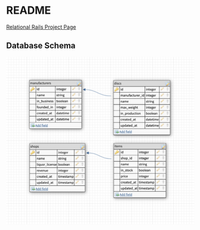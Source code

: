 # README

[Relational Rails Project Page](https://backend.turing.io/module2/projects/relational_rails)

## Database Schema
![Database Schema](/app/assets/images/db-schema.png)
